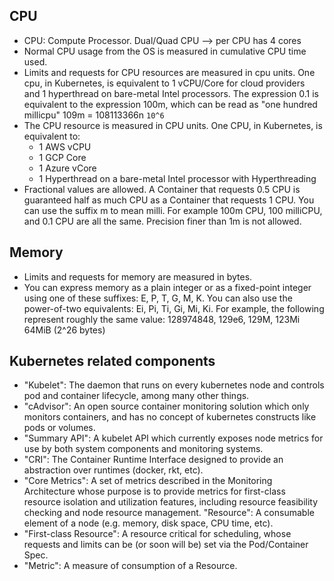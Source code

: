 ## CPU
- CPU: Compute Processor. Dual/Quad CPU --> per CPU has 4 cores
- Normal CPU usage from the OS is measured in cumulative CPU time used.
- Limits and requests for CPU resources are measured in cpu units. 
One cpu, in Kubernetes, is equivalent to 1 vCPU/Core for cloud providers and 1 hyperthread on bare-metal Intel processors.
The expression 0.1 is equivalent to the expression 100m, which can be read as "one hundred millicpu"
109m = 108113366n
`10^6`
- The CPU resource is measured in CPU units. One CPU, in Kubernetes, is equivalent to:
	- 1 AWS vCPU
	- 1 GCP Core
	- 1 Azure vCore
	- 1 Hyperthread on a bare-metal Intel processor with Hyperthreading
- Fractional values are allowed. A Container that requests 0.5 CPU is guaranteed half as much CPU as a Container that requests 1 CPU. You can use the suffix m to mean milli. For example 100m CPU, 100 milliCPU, and 0.1 CPU are all the same. Precision finer than 1m is not allowed.

## Memory
- Limits and requests for memory are measured in bytes. 
- You can express memory as a plain integer or as a fixed-point integer using one of these suffixes: E, P, T, G, M, K. You can also use the power-of-two equivalents: Ei, Pi, Ti, Gi, Mi, Ki. For example, the following represent roughly the same value: 128974848, 129e6, 129M, 123Mi
64MiB (2^26 bytes) 

## Kubernetes related components
- "Kubelet": The daemon that runs on every kubernetes node and controls pod and container lifecycle, among many other things.
- "cAdvisor": An open source container monitoring solution which only monitors containers, and has no concept of kubernetes constructs like pods or volumes.
- "Summary API": A kubelet API which currently exposes node metrics for use by both system components and monitoring systems.
- "CRI": The Container Runtime Interface designed to provide an abstraction over runtimes (docker, rkt, etc).
- "Core Metrics": A set of metrics described in the Monitoring Architecture whose purpose is to provide metrics for first-class resource isolation and utilization features, including resource feasibility checking and node resource management. "Resource": A consumable element of a node (e.g. memory, disk space, CPU time, etc).
- "First-class Resource": A resource critical for scheduling, whose requests and limits can be (or soon will be) set via the Pod/Container Spec.
- "Metric": A measure of consumption of a Resource.
